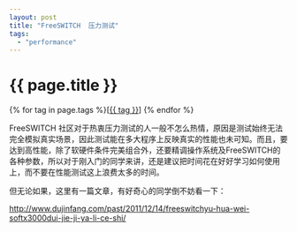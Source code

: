```yaml
---
layout: post
title: "FreeSWITCH  压力测试"
tags:
  - "performance"
---
```


# {{ page.title }}

<div class="tags">
{% for tag in page.tags %}[<a class="tag" href="/tags.html#{{ tag }}">{{ tag }}</a>] {% endfor %}
</div>


FreeSWITCH 社区对于热衷压力测试的人一般不怎么热情，原因是测试始终无法完全模拟真实场景，因此测试能在多大程序上反映真实的性能也未可知。而且，要达到高性能，除了软硬件条件完美组合外，还要精调操作系统及FreeSWITCH的各种参数，所以对于刚入门的同学来讲，还是建议把时间花在好好学习如何使用上，而不要在性能测试这上浪费太多的时间。

但无论如果，这里有一篇文章，有好奇心的同学倒不妨看一下：

<http://www.dujinfang.com/past/2011/12/14/freeswitchyu-hua-wei-softx3000dui-jie-ji-ya-li-ce-shi/>
